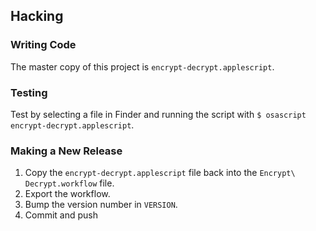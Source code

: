 ## Hacking

### Writing Code

The master copy of this project is `encrypt-decrypt.applescript`.

### Testing

Test by selecting a file in Finder and running the script with `$ osascript encrypt-decrypt.applescript`.

### Making a New Release

1. Copy the `encrypt-decrypt.applescript` file back into the `Encrypt\ Decrypt.workflow` file.
2. Export the workflow.
3. Bump the version number in `VERSION`.
4. Commit and push
